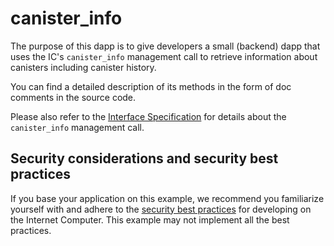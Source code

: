 # canister_info

The purpose of this dapp is to give developers a small (backend) dapp that uses the IC's `canister_info` management call to retrieve information about canisters including canister history.

You can find a detailed description of its methods in the form of doc comments in the source code.

Please also refer to the [Interface Specification](https://internetcomputer.org/docs/current/references/ic-interface-spec#ic-canister-info) for details about the `canister_info` management call.

## Security considerations and security best practices

If you base your application on this example, we recommend you familiarize yourself with and adhere to the [security best practices](https://internetcomputer.org/docs/current/developer-docs/security/) for developing on the Internet Computer. This example may not implement all the best practices.

